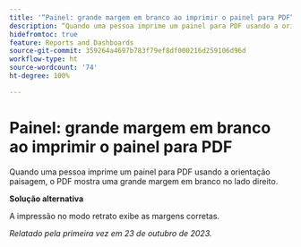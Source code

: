 ```yaml
---
title: '“Painel: grande margem em branco ao imprimir o painel para PDF”'
description: “Quando uma pessoa imprime um painel para PDF usando a orientação paisagem, o PDF mostra uma grande margem em branco no lado direito.”
hidefromtoc: true
feature: Reports and Dashboards
source-git-commit: 359264a4697b783f79ef8df000216d259106d96d
workflow-type: ht
source-wordcount: '74'
ht-degree: 100%

---
```



# Painel: grande margem em branco ao imprimir o painel para PDF

Quando uma pessoa imprime um painel para PDF usando a orientação paisagem, o PDF mostra uma grande margem em branco no lado direito.

**Solução alternativa**

A impressão no modo retrato exibe as margens corretas.

_Relatado pela primeira vez em 23 de outubro de 2023._
